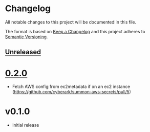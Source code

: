 # Changelog
All notable changes to this project will be documented in this file.

The format is based on [Keep a Changelog](http://keepachangelog.com/en/1.0.0/)
and this project adheres to [Semantic Versioning](http://semver.org/spec/v2.0.0.html).

## [Unreleased]

# [0.2.0]

* Fetch AWS config from ec2metadata if on an ec2 instance
  (https://github.com/cyberark/summon-aws-secrets/pull/5)
  
# v0.1.0
* Initial release

[Unreleased]: https://github.com/cyberark/conjur-api-go/compare/v0.2.0...HEAD
[0.2.0]: https://github.com/cyberark/conjur-api-go/compare/v0.1.0...v0.2.0
